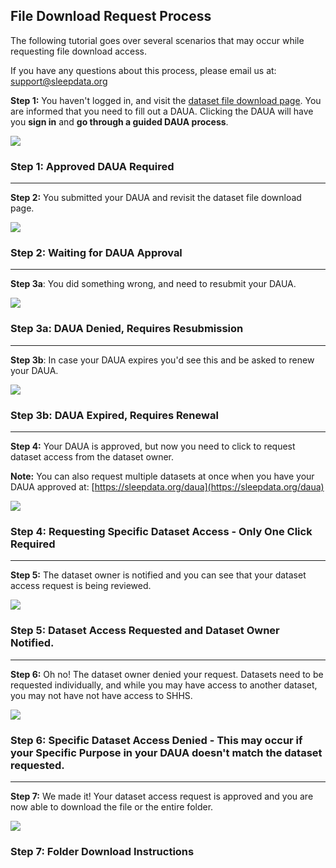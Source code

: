 ## File Download Request Process

The following tutorial goes over several scenarios that may occur while requesting file download access.

If you have any questions about this process, please email us at: [support@sleepdata.org](mailto:support@sleepdata.org)

**Step 1:** You haven't logged in, and visit the [dataset file download page](https://sleepdata.org/datasets/shhs/files/datasets). You are informed that you need to fill out a DAUA. Clicking the DAUA will have you <b>sign in</b> and <b>go through a guided DAUA process</b>.

<div class="panel panel-default">
  <div class="panel-body">
  <a href=":images_path:/tutorials/nsrr-file-access-01.png?inline=1">
    <img src=":images_path:/tutorials/nsrr-file-access-01.png">
  </a>
  </div>
  <div class="panel-footer">
    <h3 class="panel-title">Step 1: Approved DAUA Required</h3>
  </div>
</div>

<hr class="soften" />

**Step 2:** You submitted your DAUA and revisit the dataset file download page.

<div class="panel panel-default">
  <div class="panel-body">
  <a href=":images_path:/tutorials/nsrr-file-access-02.png?inline=1">
    <img src=":images_path:/tutorials/nsrr-file-access-02.png">
  </a>
  </div>
  <div class="panel-footer">
    <h3 class="panel-title">Step 2: Waiting for DAUA Approval</h3>
  </div>
</div>

<hr class="soften" />

**Step 3a**: You did something wrong, and need to resubmit your DAUA.

<div class="panel panel-default">
  <div class="panel-body">
  <a href=":images_path:/tutorials/nsrr-file-access-03.png?inline=1">
    <img src=":images_path:/tutorials/nsrr-file-access-03.png">
  </a>
  </div>
  <div class="panel-footer">
    <h3 class="panel-title">Step 3a: DAUA Denied, Requires Resubmission</h3>
  </div>
</div>

<hr class="soften" />

**Step 3b**: In case your DAUA expires you'd see this and be asked to renew your DAUA.


<div class="panel panel-default">
  <div class="panel-body">
  <a href=":images_path:/tutorials/nsrr-file-access-04.png?inline=1">
    <img src=":images_path:/tutorials/nsrr-file-access-04.png">
  </a>
  </div>
  <div class="panel-footer">
    <h3 class="panel-title">Step 3b: DAUA Expired, Requires Renewal</h3>
  </div>
</div>

<hr class="soften" />

**Step 4:** Your DAUA is approved, but now you need to click to request dataset access from the dataset owner.

<b>Note:</b> You can also request multiple datasets at once when you have your DAUA approved at: [https://sleepdata.org/daua](https://sleepdata.org/daua)

<div class="panel panel-default">
  <div class="panel-body">
  <a href=":images_path:/tutorials/nsrr-file-access-05.png?inline=1">
    <img src=":images_path:/tutorials/nsrr-file-access-05.png">
  </a>
  </div>
  <div class="panel-footer">
    <h3 class="panel-title">Step 4: Requesting Specific Dataset Access - Only One Click Required</h3>
  </div>
</div>

<hr class="soften" />

**Step 5:** The dataset owner is notified and you can see that your dataset access request is being reviewed.

<div class="panel panel-default">
  <div class="panel-body">
  <a href=":images_path:/tutorials/nsrr-file-access-06.png?inline=1">
    <img src=":images_path:/tutorials/nsrr-file-access-06.png">
  </a>
  </div>
  <div class="panel-footer">
    <h3 class="panel-title">Step 5: Dataset Access Requested and Dataset Owner Notified.</h3>
  </div>
</div>

<hr class="soften" />

**Step 6:** Oh no! The dataset owner denied your request. Datasets need to be requested individually, and while you may have access to another dataset, you may not have not have access to SHHS.
<div class="panel panel-default">
  <div class="panel-body">
  <a href=":images_path:/tutorials/nsrr-file-access-07.png?inline=1">
    <img src=":images_path:/tutorials/nsrr-file-access-07.png">
  </a>
  </div>
  <div class="panel-footer">
    <h3 class="panel-title">Step 6: Specific Dataset Access Denied - This may occur if your <b>Specific Purpose</b> in your DAUA doesn't match the dataset requested.</h3>
  </div>
</div>

<hr class="soften" />

**Step 7:** We made it! Your dataset access request is approved and you are now able to download the file or the entire folder.

<div class="panel panel-default">
  <div class="panel-body">
  <a href=":images_path:/tutorials/nsrr-file-access-08.png?inline=1">
    <img src=":images_path:/tutorials/nsrr-file-access-08.png">
  </a>
  </div>
  <div class="panel-footer">
    <h3 class="panel-title">Step 7: Folder Download Instructions</h3>
  </div>
</div>

